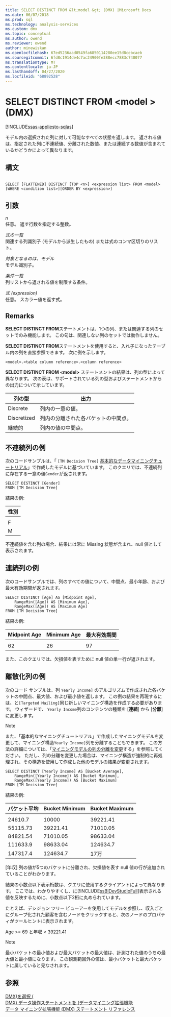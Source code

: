 ```yaml
---
title: SELECT DISTINCT FROM &lt;model &gt; (DMX) |Microsoft Docs
ms.date: 06/07/2018
ms.prod: sql
ms.technology: analysis-services
ms.custom: dmx
ms.topic: conceptual
ms.author: owend
ms.reviewer: owend
author: minewiskan
ms.openlocfilehash: 67ed5236aad0549fa6850114280ee15d8cebcaeb
ms.sourcegitcommit: 6fd8c1914de4c7ac24900fe388ecc7883c740077
ms.translationtype: MT
ms.contentlocale: ja-JP
ms.lasthandoff: 04/27/2020
ms.locfileid: "68892528"
---
```

# <a name="select-distinct-from-ltmodel-gt-dmx"></a>SELECT DISTINCT FROM &lt;model &gt; (DMX)
[!INCLUDE[ssas-appliesto-sqlas](../includes/ssas-appliesto-sqlas.md)]

  モデル内の選択された列に対して可能なすべての状態を返します。 返される値は、指定された列に不連続値、分離された数値、または連続する数値が含まれているかどうかによって異なります。  
  
## <a name="syntax"></a>構文  
  
```  
  
SELECT [FLATTENED] DISTINCT [TOP <n>] <expression list> FROM <model>   
[WHERE <condition list>][ORDER BY <expression>]  
```  
  
## <a name="arguments"></a>引数  
 *n*  
 任意。 返す行数を指定する整数。  
  
 *式の一覧*  
 関連する列識別子 (モデルから派生したもの) または式のコンマ区切りのリスト。  
  
 *対象となるのは、モデル*  
 モデル識別子。  
  
 *条件一覧*  
 列リストから返される値を制限する条件。  
  
 *式 (expression)*  
 任意。 スカラー値を返す式。  
  
## <a name="remarks"></a>Remarks  
 **SELECT DISTINCT FROM**ステートメントは、1つの列、または関連する列のセットでのみ機能します。 この句は、関連しない列のセットでは動作しません。  
  
 **SELECT DISTINCT FROM**ステートメントを使用すると、入れ子になったテーブル内の列を直接参照できます。 次に例を示します。  
  
```  
<model>.<table column reference>.<column reference>  
```  
  
 **SELECT DISTINCT FROM \<model>** ステートメントの結果は、列の型によって異なります。 次の表は、サポートされている列の型およびステートメントからの出力について示しています。  
  
|列の型|出力|  
|-----------------|------------|  
|Discrete|列内の一意の値。|  
|Discretized|列内の分離された各バケットの中間点。|  
|継続的|列内の値の中間点。|  
  
## <a name="discrete-column-example"></a>不連続列の例  
 次のコードサンプルは、「 `[TM Decision Tree]` [基本的なデータマイニングチュートリアル](https://msdn.microsoft.com/library/6602edb6-d160-43fb-83c8-9df5dddfeb9c)」で作成したモデルに基づいています。 このクエリでは、不連続列に存在する一意の値`Gender`が返されます。  
  
```  
SELECT DISTINCT [Gender]  
FROM [TM Decision Tree]  
```  
  
 結果の例:  
  
|性別|  
|------------|  
||  
|F|  
|M|  
  
 不連続値を含む列の場合、結果には常に Missing 状態が含まれ、null 値として表示されます。  
  
## <a name="continuous-column-example"></a>連続列の例  
 次のコードサンプルでは、列のすべての値について、中間点、最小年齢、および最大有効期間が返されます。  
  
```  
SELECT DISTINCT [Age] AS [Midpoint Age],   
    RangeMin([Age]) AS [Minimum Age],   
    RangeMax([Age]) AS [Maximum Age]  
FROM [TM Decision Tree]  
```  
  
 結果の例:  
  
|Midpoint Age|Minimum Age|最大有効期間|  
|------------------|-----------------|-----------------|  
||||  
|62|26|97|  
  
 また、このクエリでは、欠損値を表すために null 値の単一行が返されます。  
  
## <a name="discretized-column-example"></a>離散化列の例  
 次のコード サンプルは、列 `Yearly Income]` のアルゴリズムで作成された各バケットの中間点、最大値、および最小値を返します。 この例の結果を再現するには、と`[Targeted Mailing]`同じ新しいマイニング構造を作成する必要があります。 ウィザードで、 `Yearly Income`列のコンテンツの種類を [**連続**] から [**分離**] に変更します。  
  
> [!NOTE]  
>  また、「基本的なマイニングチュートリアル」で作成したマイニングモデルを変更して、マイニング構造`Yearly Income]`列を分離することもできます。 この方法の詳細については、「[マイニングモデルの列の分離を変更](https://docs.microsoft.com/analysis-services/data-mining/change-the-discretization-of-a-column-in-a-mining-model)する」を参照してください。 ただし、列の分離を変更した場合は、マイニング構造が強制的に再処理され、その構造を使用して作成した他のモデルの結果が変更されます。  
  
```  
SELECT DISTINCT [Yearly Income] AS [Bucket Average],   
    RangeMin([Yearly Income]) AS [Bucket Minimum],   
    RangeMax([Yearly Income]) AS [Bucket Maximum]  
FROM [TM Decision Tree]  
```  
  
 結果の例:  
  
|バケット平均|Bucket Minimum|Bucket Maximum|  
|--------------------|--------------------|--------------------|  
||||  
|24610.7|10000|39221.41|  
|55115.73|39221.41|71010.05|  
|84821.54|71010.05|98633.04|  
|111633.9|98633.04|124634.7|  
|147317.4|124634.7|17万|  
  
 [年収] 列の値が5つのバケットに分離され、欠損値を表す null 値の行が追加されていることがわかります。  
  
 結果の小数点以下表示桁数は、クエリに使用するクライアントによって異なります。 ここでは、わかりやすくし、に[!INCLUDE[ssBIDevStudioFull](../includes/ssbidevstudiofull-md.md)]表示される値を反映するために、小数点以下2桁に丸められています。  
  
 たとえば、デシジョン ツリー ビューアーを使用してモデルを参照し、収入ごとにグループ化された顧客を含むノードをクリックすると、次のノードのプロパティがツールヒントに表示されます。  
  
 Age >= 69 と年収 < 39221.41  
  
> [!NOTE]  
>  最小バケットの最小値および最大バケットの最大値は、計測された値のうちの最大値と最小値になります。 この観測範囲外の値は、最小バケットと最大バケットに属していると見なされます。  
  
## <a name="see-also"></a>参照  
 [DMX&#41;を選択 &#40;](../dmx/select-dmx.md)   
 [DMX&#41; データ操作ステートメントを &#40;データマイニング拡張機能](../dmx/dmx-statements-data-manipulation.md)   
 [データ マイニング拡張機能 &#40;DMX&#41; ステートメント リファレンス](../dmx/data-mining-extensions-dmx-statements.md)  
  
  
